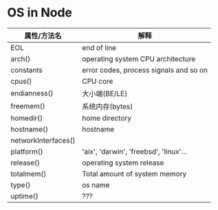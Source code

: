# OS in Node

| 属性/方法名 | 解释 |
| --------- | ---- |
| EOL | end of line |
| arch() | operating system CPU architecture |
| constants | error codes, process signals and so on |
| cpus() | CPU core |
| endianness() | 大小端(BE/LE) |
| freemem() | 系统内存(bytes) |
| homedir() | home directory |
| hostname() | hostname |
| networkInterfaces() |  |
| platform() | 'aix', 'darwin', 'freebsd', 'linux'... |
| release() | operating system release |
| totalmem() | Total amount of system memory |
| type() | os name |
| uptime() | ??? |

